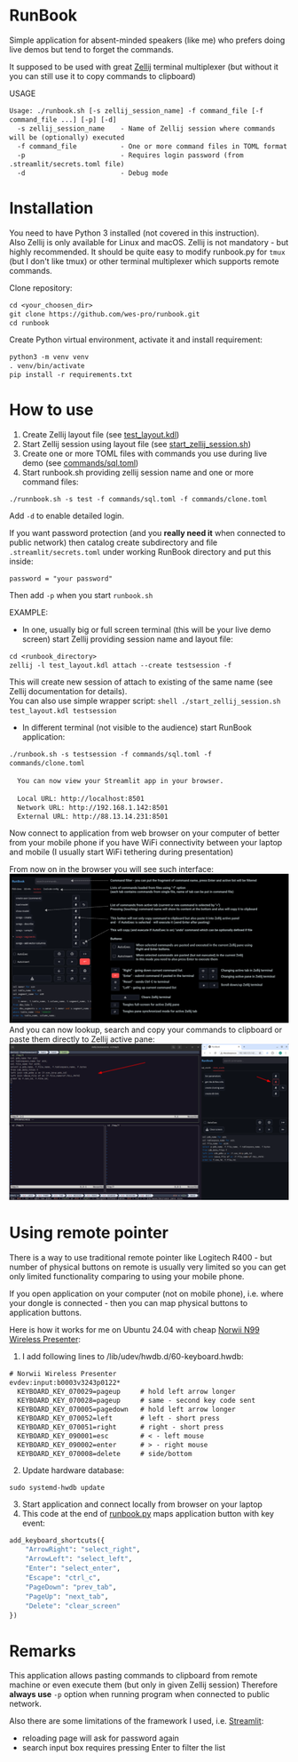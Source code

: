 # RunBook
Simple application for absent-minded speakers (like me) who prefers doing live demos but tend to forget the commands.

It supposed to be used with great [Zellij](https://zellij.dev/) terminal multiplexer 
(but without it you can still use it to copy commands to clipboard)

USAGE

```shell
Usage: ./runbook.sh [-s zellij_session_name] -f command_file [-f command_file ...] [-p] [-d]
  -s zellij_session_name    - Name of Zellij session where commands will be (optionally) executed
  -f command_file           - One or more command files in TOML format
  -p                        - Requires login password (from .streamlit/secrets.toml file)
  -d                        - Debug mode
```

# Installation

You need to have Python 3 installed (not covered in this instruction).  
Also Zellij is only available for Linux and macOS. Zellij is not mandatory - but highly recommended.
It should be quite easy to modify runbook.py for `tmux` (but I don't like tmux) or other terminal multiplexer 
which supports remote commands.

Clone repository:
```shell
cd <your_choosen_dir>
git clone https://github.com/wes-pro/runbook.git
cd runbook
```
Create Python virtual environment, activate it and install requirement:
```shell
python3 -m venv venv
. venv/bin/activate
pip install -r requirements.txt
```



# How to use

1. Create Zellij layout file (see [test_layout.kdl](test_layout.kdl))
2. Start Zellij session using layout file (see [start_zellij_session.sh](start_zellij_session.sh))
3. Create one or more TOML files with commands you use during live demo (see [commands/sql.toml](commands/sql.toml))
4. Start runbook.sh providing zellij session name and one or more command files:
```shell
./runnbook.sh -s test -f commands/sql.toml -f commands/clone.toml
```

Add `-d` to enable detailed login.  

If you want password protection (and you **really need it** when connected to public network) then catalog create subdirectory and file `.streamlit/secrets.toml` 
under working RunBook directory and put this inside:
```shell 
password = "your password"
```
Then add `-p` when you start `runbook.sh`


EXAMPLE:
* In one, usually big or full screen terminal (this will be your live demo screen) start Zellij providing session name and layout file:
```shell
cd <runbook_directory>
zellij -l test_layout.kdl attach --create testsession -f
```
This will create new session of attach to existing of the same name (see Zellij documentation for details).  
You can also use simple wrapper script:
```shell ./start_zellij_session.sh test_layout.kdl testsession ```

* In different terminal (not visible to the audience) start RunBook application:
```shell
./runbook.sh -s testsession -f commands/sql.toml -f commands/clone.toml 

  You can now view your Streamlit app in your browser.

  Local URL: http://localhost:8501
  Network URL: http://192.168.1.142:8501
  External URL: http://88.13.14.231:8501
```

Now connect to application from web browser on your computer of better from your mobile phone if you have 
WiFi connectivity between your laptop and mobile (I usually start WiFi tethering during presentation)

From now on in the browser you will see such interface:
![UI](screenshots/help.png)
And you can now lookup, search and copy your commands to clipboard or paste them directly to Zellij active pane:
![Copy&Execute](screenshots/presenting.png)

# Using remote pointer
There is a way to use traditional remote pointer like Logitech R400 - but number of physical buttons on remote 
is usually very limited so you can get only limited functionality comparing to using your mobile phone.

If you open application on your computer (not on mobile phone), i.e. where your dongle is connected - then you can map 
physical buttons to application buttons. 

Here is how it works for me on Ubuntu 24.04 with cheap [Norwii N99 Wireless Presenter](https://www.norwii.com/producten/225-en.html):
1. I add following lines to /lib/udev/hwdb.d/60-keyboard.hwdb:
```shell
# Norwii Wireless Presenter
evdev:input:b0003v3243p0122*
  KEYBOARD_KEY_070029=pageup     # hold left arrow longer
  KEYBOARD_KEY_070028=pageup     # same - second key code sent
  KEYBOARD_KEY_070005=pagedown   # hold left arrow longer
  KEYBOARD_KEY_070052=left       # left - short press
  KEYBOARD_KEY_070051=right      # right - short press
  KEYBOARD_KEY_090001=esc        # < - left mouse
  KEYBOARD_KEY_090002=enter      # > - right mouse
  KEYBOARD_KEY_070008=delete     # side/bottom
```
2. Update hardware database:
```shell
sudo systemd-hwdb update
```
3. Start application and connect locally from browser on your laptop
4. This code at the end of [runbook.py](runbook.py) maps application button with key event:
```python
add_keyboard_shortcuts({
    "ArrowRight": "select_right",
    "ArrowLeft": "select_left",
    "Enter": "select_enter",
    "Escape": "ctrl_c",
    "PageDown": "prev_tab",
    "PageUp": "next_tab",
    "Delete": "clear_screen"
})
```

# Remarks
This application allows pasting commands to clipboard from remote machine or even execute them (but only in given Zellij session)
Therefore **always use** `-p` option when running program when connected to public network.

Also there are some limitations of the framework I used, i.e. [Streamlit](https://streamlit.io/):
* reloading page will ask for password again
* search input box requires pressing Enter to filter the list